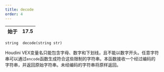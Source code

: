 ```yaml
---
title: decode
order: 4
---
```

| 始于 | 17.5 |
| --- | --- |

`string  decode(string str)`

Houdini VEX变量名只能包含字母、数字和下划线，且不能以数字开头。任意字符串可以通过`encode`函数生成符合这些限制的字符串。本函数接收一个经过编码的字符串，并返回原始字符串。未经编码的字符串将原样返回。
